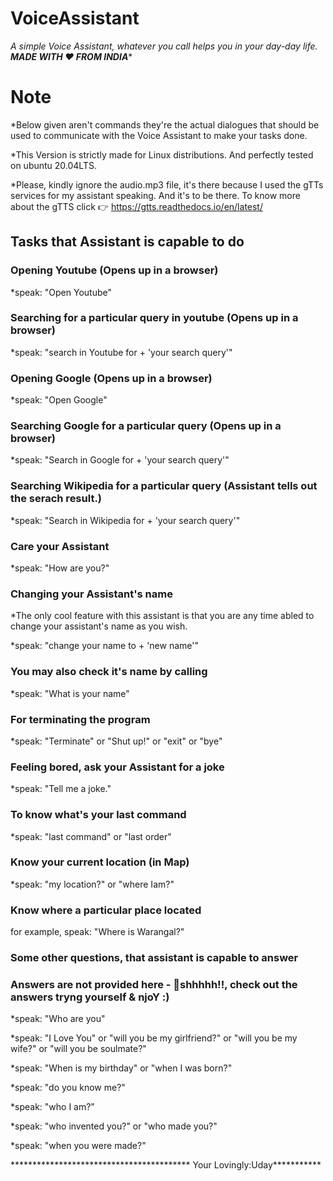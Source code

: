# VoiceAssistant
*A simple Voice Assistant, whatever you call helps you in your day-day life.
************************MADE WITH ❤️ FROM INDIA**************************

# Note
*Below given aren't commands they're the actual dialogues that should be used to communicate with the Voice Assistant to make your tasks done.

*This Version is strictly made for Linux distributions. And perfectly tested on ubuntu 20.04LTS.

*Please, kindly ignore the audio.mp3 file, it's there because I used the gTTs services for my assistant speaking. And it's to be there. To know more about the gTTS click 👉️ https://gtts.readthedocs.io/en/latest/


## Tasks that Assistant is capable to do
### Opening Youtube (Opens up in a browser)
*speak: "Open Youtube" 
### Searching for a particular query in youtube (Opens up in a browser)
*speak: "search in Youtube for + 'your search query'"
### Opening Google (Opens up in a browser)
*speak: "Open Google"
### Searching Google for a particular query (Opens up in a browser)
*speak: "Search in Google for + 'your search query'"
### Searching Wikipedia for a particular query (Assistant tells out the serach result.)
*speak: "Search in Wikipedia for + 'your search query'"
### Care your Assistant
*speak: "How are you?"
### Changing your Assistant's name
*The only cool feature with this assistant is that you are any time abled to change your assistant's name as you wish.

*speak: "change your name to + 'new name'"
### You may also check it's name by calling
*speak: "What is your name"
### For terminating the program
*speak: "Terminate" or "Shut up!" or "exit" or "bye"
### Feeling bored, ask your Assistant for a joke
*speak: "Tell me a joke."
### To know what's your last command 
*speak: "last command" or "last order"
### Know your current location (in Map)
*speak: "my location?" or "where Iam?"
### Know where a particular place located
for example, speak: "Where is Warangal?"




### Some other questions, that assistant is capable to answer
### Answers are not provided here - 🤫️shhhhh!!, check out the answers tryng yourself & njoY :)
*speak: "Who are you"

*speak: "I Love You" or "will you be my girlfriend?" or
       "will you be my wife?" or "will you be soulmate?"   

*speak: "When is my birthday" or "when I was born?"

*speak: "do you know me?"

*speak: "who I am?"

*speak: "who invented you?" or "who made you?"

*speak: "when you were made?"


***************************************** Your Lovingly:Uday***********